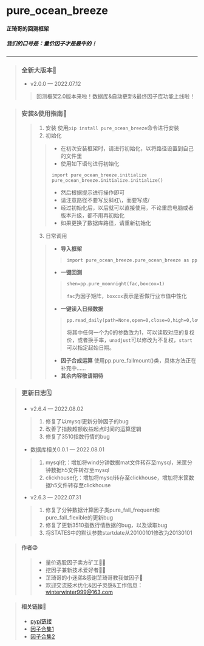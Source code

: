 # pure_ocean_breeze 
#### **芷琦哥的回测框架**
##### 我们的口号是：量价因子才是最牛的！
***

>### 全新大版本📢
>* v2.0.0 — 2022.07.12
>>回测框架2.0版本来啦！数据库&自动更新&最终因子库功能上线啦！

>### 安装&使用指南🎯
>>1. 安装
>>使用`pip install pure_ocean_breeze`命令进行安装
>>2. 初始化
>>>* 在初次安装框架时，请进行初始化，以将路径设置到自己的文件里
>>>* 使用如下语句进行初始化
>>>```
>>>import pure_ocean_breeze.initialize
>>>pure_ocean_breeze.initialize.initialize()
>>>```
>>>* 然后根据提示进行操作即可
>>>* 请注意路径不要写反斜杠\，而要写成/
>>>* 经过初始化后，以后就可以直接使用，不论重启电脑或者版本升级，都不用再初始化
>>>* 如果更换了数据库路径，请重新初始化
>>3. 日常调用
>>>* **导入框架** 
>>>>```
>>>>import pure_ocean_breeze.pure_ocean_breeze as pp
>>>>```
>>>* **一键回测** 
>>>>```
>>>>shen=pp.pure_moonnight(fac,boxcox=1)
>>>>```
>>>>`fac`为因子矩阵，`boxcox`表示是否做行业市值中性化
>>>* **一键读入日频数据**
>>>>```
>>>>pp.read_daily(path=None,open=0,close=0,high=0,low=0,tr=0,sharenum=0,volume=0,unadjust=0,>>>>start=STATES['START'])
>>>>```
>>>>将其中任何一个为0的参数改为1，可以读取对应的复权价，或者换手率，`unadjust`可以修改为不复权，`start`可以指定起始日期。
>>>* **因子合成运算** 使用pp.pure_fallmount()类，具体方法正在补充中……
>>>* **其余内容敬请期待**

>### 更新日志🗓
>* v2.6.4 — 2022.08.02
>>1. 修复了以mysql更新分钟因子的bug
>>2. 改善了指数超额收益起点时间的运算逻辑
>>3. 修复了3510指数行情的bug
>* 数据库相关0.0.1 — 2022.08.01
>>1. mysql化：增加将wind分钟数据mat文件转存至mysql，米筐分钟数据h5文件转存至mysql
>>2. clickhouse化：增加将mysql转存至clickhouse，增加将米筐数据h5文件转存至clickhouse
>* v2.6.3 — 2022.07.31 
>>1. 修复了分钟数据计算因子类pure_fall_frequent和pure_fall_flexible的更新bug
>>2. 修复了更新3510指数行情数据的bug，以及读取bug
>>3. 将STATES中的默认参数startdate从20100101修改为20130101

>#### 作者😉
>>* 量价选股因子卖方矿工💁‍♂️
>>* 挖因子兼新技术爱好者💁‍♂️
>>* 芷琦哥的小迷弟&感谢芷琦哥教我做因子💐
>>* 欢迎交流技术优化&因子灵感&工作信息：<winterwinter999@163.com>

>#### 相关链接🔗
>* [pypi链接](https://pypi.org/project/pure-ocean-breeze/)
>* [因子合集1](https://mp.weixin.qq.com/s/5oM5qyfQL_zxEGT4HYxqEQ)
>* [因子合集2](https://mp.weixin.qq.com/mp/appmsgalbum?__biz=Mzg2MDMyMjU0Ng==&action=getalbum&album_id=2441294745860882432&scene=173&from_msgid=2247497619&from_itemidx=1&count=3&nolastread=1#wechat_redirect)
